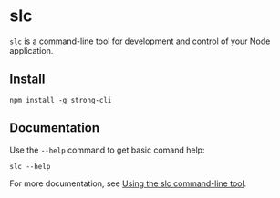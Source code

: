 # slc

`slc` is a command-line tool for development and control of your Node application.

## Install

    npm install -g strong-cli

## Documentation

Use the `--help` command to get basic comand help:

    slc --help

For more documentation, see [Using the slc command-line tool](http://docs.strongloop.com/display/DOC/Using+the+slc+command-line+tool).

